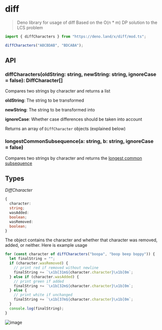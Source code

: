 # diff

> Deno library for usage of diff Based on the O(n * m) DP solution to the LCS
> problem

```typescript
import { diffCharacters } from "https://deno.land/x/diff/mod.ts";

diffCharacters("ABCBDAB", "BDCABA");
```

## API

### diffCharacters(oldString: string, newString: string, ignoreCase = false): DiffCharacter[]

Compares two strings by character and returns a list

**oldString**: The string to be transformed

**newString**: The string to be transformed into

**ignoreCase**: Whether case differences should be taken into account

Returns an array of `DiffCharacter` objects (explained below)

### longestCommonSubsequence(a: string, b: string, ignoreCase = false)

Compares two strings by character and returns the
[longest common subsequence](https://en.wikipedia.org/wiki/Longest_common_subsequence_problem)

## Types

_DiffCharacter_

```typescript
{
  character:
  string;
  wasAdded:
  boolean;
  wasRemoved:
  boolean;
}
```

The object contains the character and whether that character was removed, added,
or neither. Here is example usage

```typescript
for (const character of diffCharacters("boopa", "boop beep boppy")) {
  let finalString = "";
  if (character.wasRemoved) {
    // print red if removed without newline
    finalString += `\x1b[31m${character.character}\x1b[0m`;
  } else if (character.wasAdded) {
    // print green if added
    finalString += `\x1b[32m${character.character}\x1b[0m`;
  } else {
    // print white if unchanged
    finalString += `\x1b[37m${character.character}\x1b[0m`;
  }
  console.log(finalString);
}
```

![image](https://user-images.githubusercontent.com/36348190/167757003-aef6e4c7-6c83-444e-ba04-7bb6c6681133.png)
